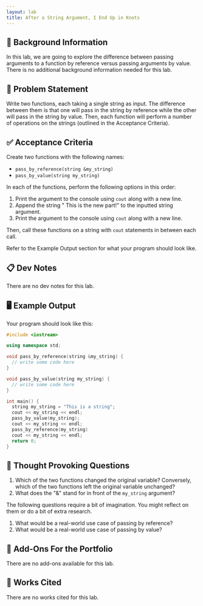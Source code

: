 ```yaml
---
layout: lab
title: After a String Argument, I End Up in Knots
---
```


## 🔖 Background Information

In this lab, we are going to explore the difference between passing arguments to a function by reference versus passing arguments by value. There is no additional background information needed for this lab.

## 🎯 Problem Statement

Write two functions, each taking a single string as input. The difference between them is that one will pass in the string by reference while the other will pass in the string by value. Then, each function will perform a number of operations on the strings (outlined in the Acceptance Criteria).

## ✅ Acceptance Criteria

Create two functions with the following names:

* `pass_by_reference(string &my_string)`
* `pass_by_value(string my_string)`

In each of the functions, perform the following options in this order:

1. Print the argument to the console using `cout` along with a new line.
2. Append the string " This is the new part!" to the inputted string argument.
3. Print the argument to the console using `cout` along with a new line.

Then, call these functions on a string with `cout` statements in between each call.

Refer to the Example Output section for what your program should look like.

## 📋 Dev Notes

There are no dev notes for this lab.

## 🖥️ Example Output

Your program should look like this:

```cpp
#include <iostream>

using namespace std;

void pass_by_reference(string &my_string) {
  // write some code here
}

void pass_by_value(string my_string) {
  // write some code here
}

int main() {
  string my_string = "This is a string";
  cout << my_string << endl;
  pass_by_value(my_string);
  cout << my_string << endl;
  pass_by_reference(my_string)
  cout << my_string << endl;
  return 0;
}
```

## 📝 Thought Provoking Questions

1. Which of the two functions changed the original variable? Conversely, which of the two functions left the original variable unchanged?
2. What does the "&" stand for in front of the `my_string` argument?

The following questions require a bit of imagination. You might reflect on them or do a bit of extra research.

1. What would be a real-world use case of passing by reference?
2. What would be a real-world use case of passing by value?

## 💼 Add-Ons For the Portfolio

There are no add-ons available for this lab.

## 📘 Works Cited

There are no works cited for this lab.
